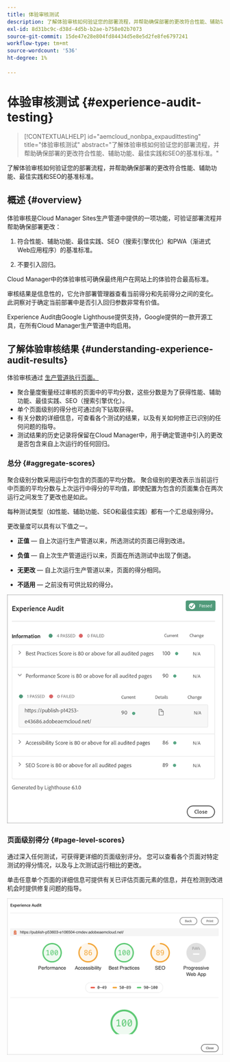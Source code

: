 ```yaml
---
title: 体验审核测试
description: 了解体验审核如何验证您的部署流程，并帮助确保部署的更改符合性能、辅助功能、最佳实践和SEO的基准标准。
exl-id: 8d31bc9c-d38d-4d5b-b2ae-b758e02b7073
source-git-commit: 15de47e28e804fd84434d5e8e5d2fe8fe6797241
workflow-type: tm+mt
source-wordcount: '536'
ht-degree: 1%

---
```



# 体验审核测试 {#experience-audit-testing}

>[!CONTEXTUALHELP]
>id="aemcloud_nonbpa_expaudittesting"
>title="体验审核测试"
>abstract="了解体验审核如何验证您的部署流程，并帮助确保部署的更改符合性能、辅助功能、最佳实践和SEO的基准标准。"

了解体验审核如何验证您的部署流程，并帮助确保部署的更改符合性能、辅助功能、最佳实践和SEO的基准标准。

## 概述 {#overview}

体验审核是Cloud Manager Sites生产管道中提供的一项功能，可验证部署流程并帮助确保部署更改：

1. 符合性能、辅助功能、最佳实践、SEO（搜索引擎优化）和PWA（渐进式Web应用程序）的基准标准。

1. 不要引入回归。

Cloud Manager中的体验审核可确保最终用户在网站上的体验符合最高标准。

审核结果是信息性的，它允许部署管理器查看当前得分和先前得分之间的变化。 此洞察对于确定当前部署中是否引入回归参数非常有价值。

Experience Audit由Google Lighthouse提供支持，Google提供的一款开源工具，在所有Cloud Manager生产管道中均启用。

## 了解体验审核结果 {#understanding-experience-audit-results}

体验审核通过 [生产管道执行页面。](/help/implementing/cloud-manager/deploy-code.md)

* 聚合量度衡量经过审核的页面中的平均分数，这些分数是为了获得性能、辅助功能、最佳实践、SEO（搜索引擎优化）。
* 单个页面级别的得分也可通过向下钻取获得。
* 有关分数的详细信息，可查看各个测试的结果，以及有关如何修正已识别的任何问题的指导。
* 测试结果的历史记录将保留在Cloud Manager中，用于确定管道中引入的更改是否包含来自上次运行的任何回归。

### 总分 {#aggregate-scores}

聚合级别分数采用运行中包含的页面的平均分数。 聚合级别的更改表示当前运行中页面的平均分数与上次运行中得分的平均值，即使配置为包含的页面集合在两次运行之间发生了更改也是如此。

每种测试类型（如性能、辅助功能、SEO和最佳实践）都有一个汇总级别得分。

更改量度可以具有以下值之一。

* **正值**  — 自上次运行生产管道以来，所选测试的页面已得到改进。

* **负值**  — 自上次生产管道运行以来，页面在所选测试中出现了倒退。

* **无更改**  — 自上次运行生产管道以来，页面的得分相同。

* **不适用**  — 之前没有可供比较的得分。

![体验审核结果](/help/implementing/cloud-manager/assets/exp-audit-1.png)


### 页面级别得分 {#page-level-scores}

通过深入任何测试，可获得更详细的页面级别评分。 您可以查看各个页面对特定测试的得分情况，以及与上次测试运行相比的更改。

单击任意单个页面的详细信息可提供有关已评估页面元素的信息，并在检测到改进机会时提供修复问题的指导。

![页面级别得分](/help/implementing/cloud-manager/assets/exp-audit-2.png)
